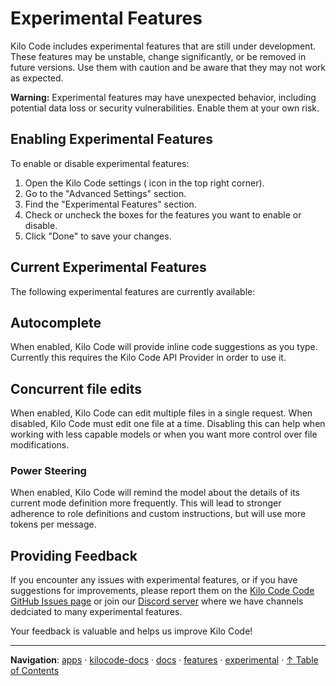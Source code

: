 # Experimental Features

Kilo Code includes experimental features that are still under development. These features may be unstable, change significantly, or be removed in future versions. Use them with caution and be aware that they may not work as expected.

**Warning:** Experimental features may have unexpected behavior, including potential data loss or security vulnerabilities. Enable them at your own risk.

## Enabling Experimental Features

To enable or disable experimental features:

1.  Open the Kilo Code settings (<Codicon name="gear" /> icon in the top right corner).
2.  Go to the "Advanced Settings" section.
3.  Find the "Experimental Features" section.
4.  Check or uncheck the boxes for the features you want to enable or disable.
5.  Click "Done" to save your changes.

## Current Experimental Features

The following experimental features are currently available:

## Autocomplete

When enabled, Kilo Code will provide inline code suggestions as you type. Currently this requires the Kilo Code API Provider in order to use it.

## Concurrent file edits

When enabled, Kilo Code can edit multiple files in a single request. When disabled, Kilo Code must edit one file at a time. Disabling this can help when working with less capable models or when you want more control over file modifications.

### Power Steering

When enabled, Kilo Code will remind the model about the details of its current mode definition more frequently. This will lead to stronger adherence to role definitions and custom instructions, but will use more tokens per message.

## Providing Feedback

If you encounter any issues with experimental features, or if you have suggestions for improvements, please report them on the [Kilo Code Code GitHub Issues page](https://github.com/Kilo-Org/kilocode) or join our [Discord server](https://kilo.love/discord) where we have channels dedciated to many experimental features.

Your feedback is valuable and helps us improve Kilo Code!

---

**Navigation**: [apps](../../../../../apps/) · [kilocode-docs](../../../../apps/kilocode-docs/) · [docs](../../../apps/kilocode-docs/docs/) · [features](../../apps/kilocode-docs/docs/features/) · [experimental](../apps/kilocode-docs/docs/features/experimental/) · [↑ Table of Contents](#experimental-features)
